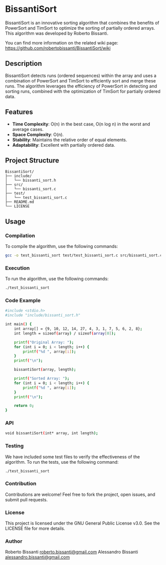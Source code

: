 # BissantiSort

BissantiSort is an innovative sorting algorithm that combines the benefits of PowerSort and TimSort to optimize the sorting of partially ordered arrays. This algorithm was developed by Roberto Bissanti.

You can find more information on the related wiki page: <https://github.com/robertobissanti/BissantiSort/wiki>

## Description

BissantiSort detects runs (ordered sequences) within the array and uses a combination of PowerSort and TimSort to efficiently sort and merge these runs. The algorithm leverages the efficiency of PowerSort in detecting and sorting runs, combined with the optimization of TimSort for partially ordered data.

## Features

- **Time Complexity**: O(n) in the best case, O(n log n) in the worst and average cases.
- **Space Complexity**: O(n).
- **Stability**: Maintains the relative order of equal elements.
- **Adaptability**: Excellent with partially ordered data.

## Project Structure

```plaintext
BissantiSort/
├── include/
│   └── bissanti_sort.h
├── src/
│   └── bissanti_sort.c
├── test/
│   └── test_bissanti_sort.c
├── README.md
└── LICENSE
```

## Usage

### Compilation

To compile the algorithm, use the following commands:

```sh
gcc -o test_bissanti_sort test/test_bissanti_sort.c src/bissanti_sort.c

```

### Execution

To run the algorithm, use the following commands:

```sh
./test_bissanti_sort
```

### Code Example

```sh
#include <stdio.h>
#include "include/bissanti_sort.h"

int main() {
    int array[] = {9, 10, 12, 14, 27, 4, 3, 1, 7, 5, 6, 2, 8};
    int length = sizeof(array) / sizeof(array[0]);

    printf("Original Array: ");
    for (int i = 0; i < length; i++) {
        printf("%d ", array[i]);
    }
    printf("\n");

    bissantiSort(array, length);

    printf("Sorted Array: ");
    for (int i = 0; i < length; i++) {
        printf("%d ", array[i]);
    }
    printf("\n");

    return 0;
}
```

### API

```sh
void bissantiSort(int* array, int length);
```

### Testing

We have included some test files to verify the effectiveness of the algorithm. To run the tests, use the following command:

```sh
./test_bissanti_sort
```

### Contribution

Contributions are welcome! Feel free to fork the project, open issues, and submit pull requests.

### License

This project is licensed under the GNU General Public License v3.0. See the LICENSE file for more details.

### Author

Roberto Bissanti
<roberto.bissanti@gmail.com>
Alessandro Bissanti
<alessandro.bissanti@gmail.com>
